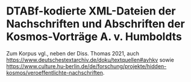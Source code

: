 # DTABf-kodierte XML-Dateien der Nachschriften und Abschriften der Kosmos-Vorträge A. v. Humboldts

Zum Korpus vgl., neben der Diss. Thomas 2021, auch https://www.deutschestextarchiv.de/doku/textquellen#avhkv sowie https://www.culture.hu-berlin.de/de/forschung/projekte/hidden-kosmos/veroeffentlichte-nachschriften.
